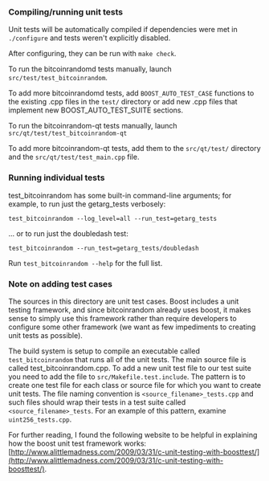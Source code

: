 ### Compiling/running unit tests

Unit tests will be automatically compiled if dependencies were met in `./configure`
and tests weren't explicitly disabled.

After configuring, they can be run with `make check`.

To run the bitcoinrandomd tests manually, launch `src/test/test_bitcoinrandom`.

To add more bitcoinrandomd tests, add `BOOST_AUTO_TEST_CASE` functions to the existing
.cpp files in the `test/` directory or add new .cpp files that
implement new BOOST_AUTO_TEST_SUITE sections.

To run the bitcoinrandom-qt tests manually, launch `src/qt/test/test_bitcoinrandom-qt`

To add more bitcoinrandom-qt tests, add them to the `src/qt/test/` directory and
the `src/qt/test/test_main.cpp` file.

### Running individual tests

test_bitcoinrandom has some built-in command-line arguments; for
example, to run just the getarg_tests verbosely:

    test_bitcoinrandom --log_level=all --run_test=getarg_tests

... or to run just the doubledash test:

    test_bitcoinrandom --run_test=getarg_tests/doubledash

Run `test_bitcoinrandom --help` for the full list.

### Note on adding test cases

The sources in this directory are unit test cases.  Boost includes a
unit testing framework, and since bitcoinrandom already uses boost, it makes
sense to simply use this framework rather than require developers to
configure some other framework (we want as few impediments to creating
unit tests as possible).

The build system is setup to compile an executable called `test_bitcoinrandom`
that runs all of the unit tests.  The main source file is called
test_bitcoinrandom.cpp. To add a new unit test file to our test suite you need 
to add the file to `src/Makefile.test.include`. The pattern is to create 
one test file for each class or source file for which you want to create 
unit tests.  The file naming convention is `<source_filename>_tests.cpp` 
and such files should wrap their tests in a test suite 
called `<source_filename>_tests`. For an example of this pattern, 
examine `uint256_tests.cpp`.

For further reading, I found the following website to be helpful in
explaining how the boost unit test framework works:
[http://www.alittlemadness.com/2009/03/31/c-unit-testing-with-boosttest/](http://www.alittlemadness.com/2009/03/31/c-unit-testing-with-boosttest/).
